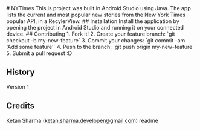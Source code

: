 <snippet>
  <content>
# NYTimes
This is project was built in Android Studio using Java.  The app lists the current and most popular new stories from the New York Times popular API, in a RecylerView.
## Installation
Install the application by opening the project in Android Studio and running it on your connected device.
## Contributing
1. Fork it!
2. Create your feature branch: `git checkout -b my-new-feature`
3. Commit your changes: `git commit -am 'Add some feature'`
4. Push to the branch: `git push origin my-new-feature`
5. Submit a pull request :D
 
## History
Version 1

## Credits
Ketan Sharma (ketan.sharma.developer@gmail.com)
</content>
  <tabTrigger>readme</tabTrigger>
</snippet>
